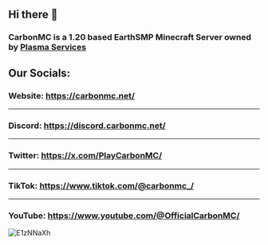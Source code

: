 ## Hi there 👋

### CarbonMC is a 1.20 based EarthSMP Minecraft Server owned by [Plasma Services](https://plasma.services/)


## Our Socials:

### Website: https://carbonmc.net/
-----------------------------------
### Discord: https://discord.carbonmc.net/
-----------------------------------
### Twitter: https://x.com/PlayCarbonMC/
-----------------------------------
### TikTok: https://www.tiktok.com/@carbonmc_/
-----------------------------------
### YouTube: https://www.youtube.com/@OfficialCarbonMC/


![E1zNNaXh](https://i.imgur.com/UgPpvB1.png)
